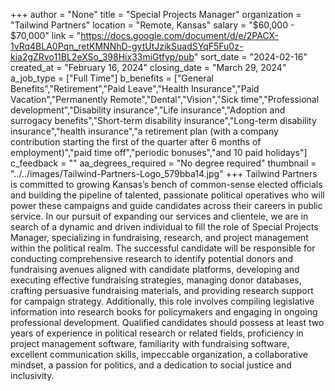 +++
author = "None"
title = "Special Projects Manager"
organization = "Tailwind Partners"
location = "Remote, Kansas"
salary = "$60,000 - $70,000"
link = "https://docs.google.com/document/d/e/2PACX-1vRq4BLA0Pqn_retKMNNhD-gytUtJzikSuadSYqF5Fu0z-kia2gZRvo11BL2eXSo_398Hix33miGtfyp/pub"
sort_date = "2024-02-16"
created_at = "February 16, 2024"
closing_date = "March 29, 2024"
a_job_type = ["Full Time"]
b_benefits = ["General Benefits","Retirement","Paid Leave","Health Insurance","Paid Vacation","Permanently Remote","Dental","Vision","Sick time","Professional development","Disability insurance","Life insurance","Adoption and surrogacy benefits","Short-term disability insurance","Long-term disability insurance","health insurance","a retirement plan (with a company contribution starting the first of the quarter after 6 months of employment)","paid time off","periodic bonuses","and 10 paid holidays"]
c_feedback = ""
aa_degrees_required = "No degree required"
thumbnail = "../../images/Tailwind-Partners-Logo_579bba14.jpg"
+++
Tailwind Partners is committed to growing Kansas’s bench of common-sense elected officials and building the pipeline of talented, passionate political operatives who will power these campaigns and guide candidates across their careers in public service. In our pursuit of expanding our services and clientele, we are in search of a dynamic and driven individual to fill the role of Special Projects Manager, specializing in fundraising, research, and project management within the political realm. The successful candidate will be responsible for conducting comprehensive research to identify potential donors and fundraising avenues aligned with candidate platforms, developing and executing effective fundraising strategies, managing donor databases, crafting persuasive fundraising materials, and providing research support for campaign strategy. Additionally, this role involves compiling legislative information into research books for policymakers and engaging in ongoing professional development. Qualified candidates should possess at least two years of experience in political research or related fields, proficiency in project management software, familiarity with fundraising software, excellent communication skills, impeccable organization, a collaborative mindset, a passion for politics, and a dedication to social justice and inclusivity.